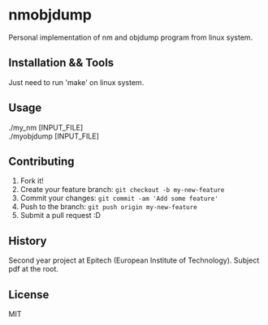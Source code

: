 # nmobjdump

Personal implementation of nm and objdump program from linux system. 

## Installation && Tools

Just need to run 'make' on linux system.</br>

## Usage

./my_nm [INPUT_FILE]</br>
./myobjdump [INPUT_FILE]</br>

## Contributing

1. Fork it!
2. Create your feature branch: `git checkout -b my-new-feature`
3. Commit your changes: `git commit -am 'Add some feature'`
4. Push to the branch: `git push origin my-new-feature`
5. Submit a pull request :D

## History

Second year project at Epitech (European Institute of Technology). Subject pdf at the root.

## License

MIT

